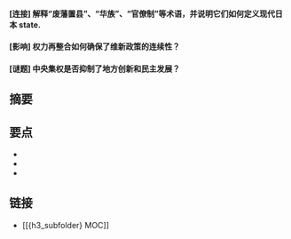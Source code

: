 #### [连接] 解释“废藩置县”、“华族”、“官僚制”等术语，并说明它们如何定义现代日本 state.


#### [影响] 权力再整合如何确保了维新政策的连续性？


#### [谜题] 中央集权是否抑制了地方创新和民主发展？


## 摘要


## 要点

- 
- 
- 

## 链接

- [[{h3_subfolder} MOC]]
